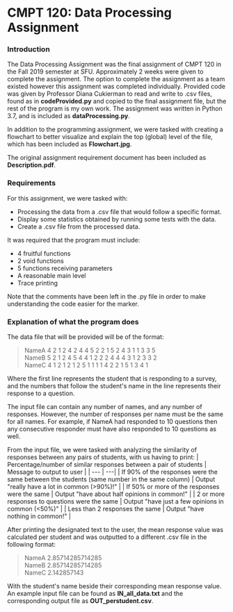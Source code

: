 # CMPT 120: Data Processing Assignment
### Introduction
The Data Processing Assignment was the final assignment of CMPT 120 in the Fall 2019 semester at SFU. Approximately 2 weeks were given to complete the assignment. The option to complete the assignment as a team existed however this assignment was completed individually. Provided code was given by Professor Diana Cukierman to read and write to .csv files, found as in **codeProvided.py** and copied to the final assignment file, but the rest of the program is my own work. The assignment was written in Python 3.7, and is included as **dataProcessing.py**.

In addition to the programming assignment, we were tasked with creating a flowchart to better visualize and explain the top (global) level of the file, which has been included as **Flowchart.jpg**.

The original assignment requirement document has been included as **Description.pdf**.

### Requirements
For this assignment, we were tasked with:
* Processing the data from a .csv file that would follow a specific format.
* Display some statistics obtained by running some tests with the data.
* Create a .csv file from the processed data.

It was required that the program must include:
* 4 fruitful functions
* 2 void functions
* 5 functions receiving parameters
* A reasonable main level
* Trace printing

Note that the comments have been left in the .py file in order to make understanding the code easier for the marker.

### Explanation of what the program does
The data file that will be provided will be of the format:
> NameA   4 2 1 2 4 2 4 4 5 2 2 1 5 2 4 3 1 1 3 3 5\
> NameB   5 2 1 2 4 5 4 4 1 2 2 2 4 4 4 3 1 2 3 3 2\
> NameC   4 1 2 1 2 1 2 5 1 1 1 1 4 2 2 1 5 1 3 4 1

Where the first line represents the student that is responding to a survey, and the numbers that follow the student's name in the line represents their response to a question.

The input file can contain any number of names, and any number of responses. However, the number of responses per name must be the same for all names. For example, if NameA had responded to 10 questions then any consecutive responder must have also responded to 10 questions as well.

From the input file, we were tasked with analyzing the similarity of responses between any pairs of students, with us having to print:
| Percentage/number of similar responses between a pair of students | Message to output to user |
| --- | ---|
| If 90% of the responses were the same between the students (same number in the same column) | Output "really have a lot in common (>90%)!" |
| If 50% or more of the responses were the same | Output "have about half opinions in common!" |
| 2 or more responses to questions were the same | Output "have just a few opinions in common (<50%)" |
| Less than 2 responses the same | Output "have nothing in common!" |

After printing the designated text to the user, the mean response value was calculated per student and was outputted to a different .csv file in the following format:
> NameA 2.85714285714285\
> NameB 2.85714285714285\
> NameC 2.142857143

With the student's name beside their corresponding mean response value.
An example input file can be found as **IN_all_data.txt** and the corresponding output file as **OUT_perstudent.csv**.

